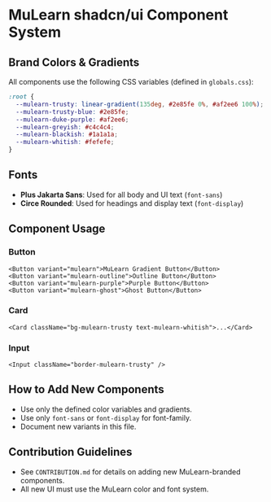 # MuLearn shadcn/ui Component System

## Brand Colors & Gradients

All components use the following CSS variables (defined in `globals.css`):

```css
:root {
  --mulearn-trusty: linear-gradient(135deg, #2e85fe 0%, #af2ee6 100%);
  --mulearn-trusty-blue: #2e85fe;
  --mulearn-duke-purple: #af2ee6;
  --mulearn-greyish: #c4c4c4;
  --mulearn-blackish: #1a1a1a;
  --mulearn-whitish: #fefefe;
}
```

## Fonts

- **Plus Jakarta Sans**: Used for all body and UI text (`font-sans`)
- **Circe Rounded**: Used for headings and display text (`font-display`)

## Component Usage

### Button

```tsx
<Button variant="mulearn">MuLearn Gradient Button</Button>
<Button variant="mulearn-outline">Outline Button</Button>
<Button variant="mulearn-purple">Purple Button</Button>
<Button variant="mulearn-ghost">Ghost Button</Button>
```

### Card

```tsx
<Card className="bg-mulearn-trusty text-mulearn-whitish">...</Card>
```

### Input

```tsx
<Input className="border-mulearn-trusty" />
```

## How to Add New Components

- Use only the defined color variables and gradients.
- Use only `font-sans` or `font-display` for font-family.
- Document new variants in this file.

## Contribution Guidelines

- See `CONTRIBUTION.md` for details on adding new MuLearn-branded components.
- All new UI must use the MuLearn color and font system.
